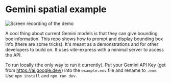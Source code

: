 # Gemini spatial example

![Screen recording of the demo](gemini-spatial-example.gif)

A cool thing about current Gemini models is that they can give bounding box information. This repo shows how to prompt and display bounding box info (there are some tricks). It's meant as a demonstrations and for other developers to build on. It uses vite-express with a minimal server to access the API.

To run locally (the only way to run it currently). Put your Gemini API Key (get from https://ai.google.dev/) into the `example.env` file and rename to `.env`. Use `npm install` and `npm run dev`.
